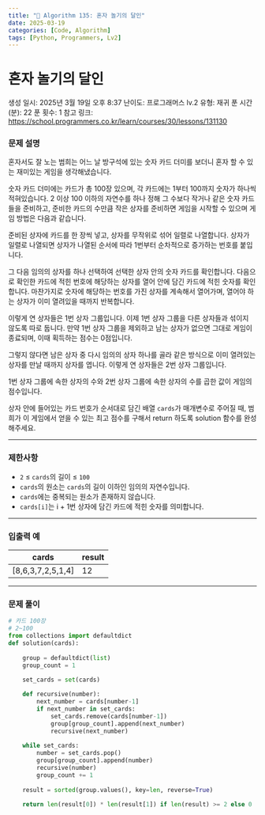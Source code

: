 ```yaml
---
title: "🧠 Algorithm 135: 혼자 놀기의 달인"
date: 2025-03-19
categories: [Code, Algorithm]
tags: [Python, Programmers, Lv2]
---
```


# 혼자 놀기의 달인

생성 일시: 2025년 3월 19일 오후 8:37
난이도: 프로그래머스 lv.2
유형: 재귀
푼 시간 (분): 22
푼 횟수: 1
참고 링크: https://school.programmers.co.kr/learn/courses/30/lessons/131130

### **문제 설명**

혼자서도 잘 노는 범희는 어느 날 방구석에 있는 숫자 카드 더미를 보더니 혼자 할 수 있는 재미있는 게임을 생각해냈습니다.

숫자 카드 더미에는 카드가 총 100장 있으며, 각 카드에는 1부터 100까지 숫자가 하나씩 적혀있습니다. 2 이상 100 이하의 자연수를 하나 정해 그 수보다 작거나 같은 숫자 카드들을 준비하고, 준비한 카드의 수만큼 작은 상자를 준비하면 게임을 시작할 수 있으며 게임 방법은 다음과 같습니다.

준비된 상자에 카드를 한 장씩 넣고, 상자를 무작위로 섞어 일렬로 나열합니다. 상자가 일렬로 나열되면 상자가 나열된 순서에 따라 1번부터 순차적으로 증가하는 번호를 붙입니다.

그 다음 임의의 상자를 하나 선택하여 선택한 상자 안의 숫자 카드를 확인합니다. 다음으로 확인한 카드에 적힌 번호에 해당하는 상자를 열어 안에 담긴 카드에 적힌 숫자를 확인합니다. 마찬가지로 숫자에 해당하는 번호를 가진 상자를 계속해서 열어가며, 열어야 하는 상자가 이미 열려있을 때까지 반복합니다.

이렇게 연 상자들은 1번 상자 그룹입니다. 이제 1번 상자 그룹을 다른 상자들과 섞이지 않도록 따로 둡니다. 만약 1번 상자 그룹을 제외하고 남는 상자가 없으면 그대로 게임이 종료되며, 이때 획득하는 점수는 0점입니다.

그렇지 않다면 남은 상자 중 다시 임의의 상자 하나를 골라 같은 방식으로 이미 열려있는 상자를 만날 때까지 상자를 엽니다. 이렇게 연 상자들은 2번 상자 그룹입니다.

1번 상자 그룹에 속한 상자의 수와 2번 상자 그룹에 속한 상자의 수를 곱한 값이 게임의 점수입니다.

상자 안에 들어있는 카드 번호가 순서대로 담긴 배열 `cards`가 매개변수로 주어질 때, 범희가 이 게임에서 얻을 수 있는 최고 점수를 구해서 return 하도록 solution 함수를 완성해주세요.

---

### 제한사항

- `2` ≤ `cards`의 길이 ≤ `100`
- `cards`의 원소는 `cards`의 길이 이하인 임의의 자연수입니다.
- `cards`에는 중복되는 원소가 존재하지 않습니다.
- `cards[i]`는 i + 1번 상자에 담긴 카드에 적힌 숫자를 의미합니다.

---

### 입출력 예

| cards | result |
| --- | --- |
| [8,6,3,7,2,5,1,4] | 12 |

---

### 문제 풀이

```python
# 카드 100장
# 2~100 
from collections import defaultdict
def solution(cards):
    
    group = defaultdict(list)
    group_count = 1
    
    set_cards = set(cards)

    def recursive(number):
        next_number = cards[number-1]
        if next_number in set_cards:
            set_cards.remove(cards[number-1])
            group[group_count].append(next_number)
            recursive(next_number)
    
    while set_cards:
        number = set_cards.pop()
        group[group_count].append(number)
        recursive(number)
        group_count += 1
        
    result = sorted(group.values(), key=len, reverse=True)
    
    return len(result[0]) * len(result[1]) if len(result) >= 2 else 0
```